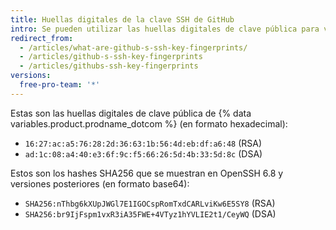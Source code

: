 ```yaml
---
title: Huellas digitales de la clave SSH de GitHub
intro: Se pueden utilizar las huellas digitales de clave pública para validar una conexión a un servidor remoto.
redirect_from:
  - /articles/what-are-github-s-ssh-key-fingerprints/
  - /articles/github-s-ssh-key-fingerprints
  - /articles/githubs-ssh-key-fingerprints
versions:
  free-pro-team: '*'
---
```


Estas son las huellas digitales de clave pública de {% data variables.product.prodname_dotcom %} (en formato hexadecimal):

- `16:27:ac:a5:76:28:2d:36:63:1b:56:4d:eb:df:a6:48` (RSA)
- `ad:1c:08:a4:40:e3:6f:9c:f5:66:26:5d:4b:33:5d:8c` (DSA)

Estos son los hashes SHA256 que se muestran en OpenSSH 6.8 y versiones posteriores (en formato base64):

- `SHA256:nThbg6kXUpJWGl7E1IGOCspRomTxdCARLviKw6E5SY8` (RSA)
- `SHA256:br9IjFspm1vxR3iA35FWE+4VTyz1hYVLIE2t1/CeyWQ` (DSA)
